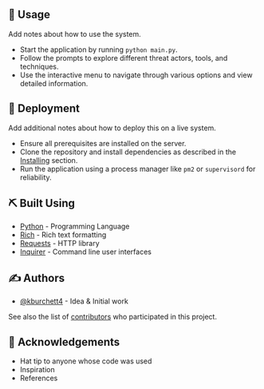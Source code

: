 
## 🎈 Usage <a name="usage"></a>

Add notes about how to use the system.

- Start the application by running `python main.py`.
- Follow the prompts to explore different threat actors, tools, and techniques.
- Use the interactive menu to navigate through various options and view detailed information.

## 🚀 Deployment <a name = "deployment"></a>

Add additional notes about how to deploy this on a live system.

- Ensure all prerequisites are installed on the server.
- Clone the repository and install dependencies as described in the [Installing](#installing) section.
- Run the application using a process manager like `pm2` or `supervisord` for reliability.

## ⛏️ Built Using <a name = "built_using"></a>

- [Python](https://www.python.org/) - Programming Language
- [Rich](https://rich.readthedocs.io/en/stable/) - Rich text formatting
- [Requests](https://docs.python-requests.org/en/master/) - HTTP library
- [Inquirer](https://pypi.org/project/inquirer/) - Command line user interfaces

## ✍️ Authors <a name = "authors"></a>

- [@kburchett4](https://github.com/kburchett4) - Idea & Initial work

See also the list of [contributors](https://github.com/yourusername/threat-scope/contributors) who participated in this project.

## 🎉 Acknowledgements <a name = "acknowledgement"></a>

- Hat tip to anyone whose code was used
- Inspiration
- References
